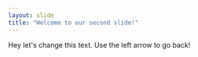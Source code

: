 ```yaml
---
layout: slide
title: "Welcome to our second slide!"
---
```

Hey let's change this text.
Use the left arrow to go back!
